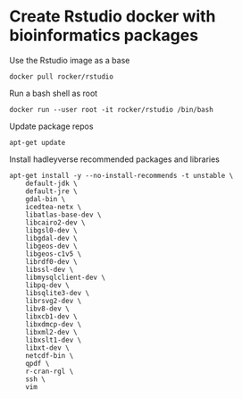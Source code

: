 # Create Rstudio docker with bioinformatics packages

Use the Rstudio image as a base

`docker pull rocker/rstudio`

Run a bash shell as root

`docker run --user root -it rocker/rstudio /bin/bash`

Update package repos

`apt-get update`

Install hadleyverse recommended packages and libraries

```
apt-get install -y --no-install-recommends -t unstable \
    default-jdk \
    default-jre \
    gdal-bin \
    icedtea-netx \
    libatlas-base-dev \
    libcairo2-dev \
    libgsl0-dev \
    libgdal-dev \
    libgeos-dev \
    libgeos-c1v5 \
    librdf0-dev \
    libssl-dev \
    libmysqlclient-dev \
    libpq-dev \
    libsqlite3-dev \
    librsvg2-dev \
    libv8-dev \
    libxcb1-dev \
    libxdmcp-dev \
    libxml2-dev \
    libxslt1-dev \
    libxt-dev \
    netcdf-bin \
    qpdf \
    r-cran-rgl \
    ssh \
    vim
```